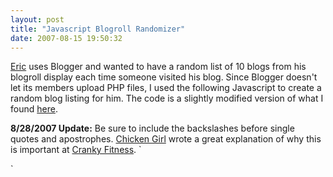 ```yaml
---
layout: post
title: "Javascript Blogroll Randomizer"
date: 2007-08-15 19:50:32
---
```


[Eric][1] uses Blogger and wanted to have a random list of 10 blogs from his blogroll display each time someone visited his blog. Since Blogger doesn't let its members upload PHP files, I used the following Javascript to create a random blog listing for him. The code is a slightly modified version of what I found [here][2]. 

**8/28/2007 Update:** Be sure to include the backslashes before single quotes and apostrophes. [Chicken Girl][3] wrote a great explanation of why this is important at [Cranky Fitness][4]. `

`

 [1]: http://chessconfessions.blogspot.com/
 [2]: http://www.wdil.org/reuseables/randomizer-javascript-menu
 [3]: http://www.chickengirl.net/
 [4]: https://www.blogger.com/comment.g?blogID=1704170106558126102&postID=2163460307242887737